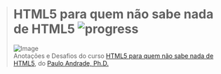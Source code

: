 ># **HTML5 para quem não sabe nada de HTML5** ![progress](http://progressed.io/bar/100?title=completed "progress")
> ![Image](https://udemy-images.udemy.com/course/240x135/1158058_5852_3.jpg)  
> Anotações e Desafios do curso [HTML5 para quem não sabe nada de HTML5](https://www.udemy.com/aprendahtml/learn/v4/overview), do [Paulo Andrade, Ph.D.](https://www.udemy.com/user/pauloandrade/)